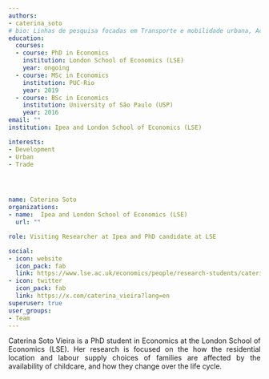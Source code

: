 ```yaml
---
authors:
- caterina_soto
# bio: Linhas de pesquisa focadas em Transporte e mobilidade urbana, Acessibilidade, Equidade e Cidades.
education:
  courses:
  - course: PhD in Economics
    institution: London School of Economics (LSE)
    year: ongoing
  - course: MSc in Economics
    institution: PUC-Rio
    year: 2019
  - course: BSc in Economics
    institution: University of São Paulo (USP)
    year: 2016
email: ""
institution: Ipea and London School of Economics (LSE)

interests:
- Development
- Urban
- Trade




name: Caterina Soto
organizations:
- name:  Ipea and London School of Economics (LSE)
  url: ""

role: Visiting Researcher at Ipea and PhD candidate at LSE

social:
- icon: website
  icon_pack: fab
  link: https://www.lse.ac.uk/economics/people/research-students/caterina-soto-vieira
- icon: twitter
  icon_pack: fab
  link: https://x.com/caterina_vieira?lang=en
superuser: true
user_groups:
- Team
---
```


<p align="justify">
Caterina Soto Vieira is a PhD student in Economics at the London School of Economics (LSE). Her research is focused on the how the residential location and labour supply choices of families are affected by the availability of childcare, and how they change over the life cycle.
</p>
